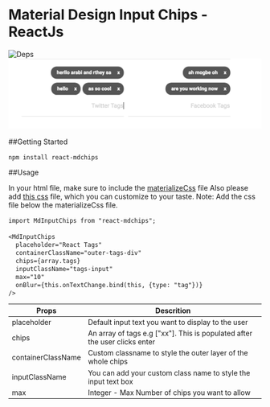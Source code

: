 # Material Design Input Chips - ReactJs


![Deps](https://img.shields.io/badge/dependencies-up--to--date-green.svg)
![ScreenShot](/shots.png?raw=true)


##Getting Started

```
npm install react-mdchips
```

##Usage

In your html file, make sure to include the [materializeCss](http://materializecss.com/) file 
Also please add [this css](https://raw.githubusercontent.com/jihdeh/react-mdInputChips/master/src/style/main.css) file, which you can customize to your taste. Note: Add the css file below the materializeCss file.

```
import MdInputChips from "react-mdchips";

<MdInputChips 
  placeholder="React Tags" 
  containerClassName="outer-tags-div"
  chips={array.tags}
  inputClassName="tags-input"
  max="10"
  onBlur={this.onTextChange.bind(this, {type: "tag"})}
/>

```

Props | Descrition
--- | ---
placeholder | Default input text you want to display to the user
chips | An array of tags e.g ["xx"]. This is populated after the user clicks enter
containerClassName | Custom classname to style the outer layer of the whole chips
inputClassName | You can add your custom class name to style the input text box
max | Integer - Max Number of chips you want to allow

